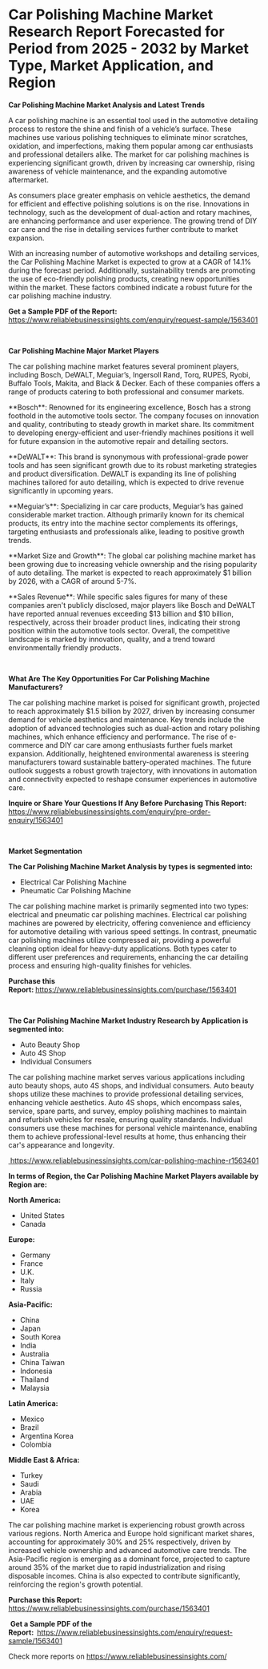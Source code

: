 <p><h1>Car Polishing Machine Market Research Report Forecasted for Period from 2025 -  2032 by Market Type, Market Application, and Region</h1></p><p><strong>Car Polishing Machine Market Analysis and Latest Trends</strong></p>
<p><p>A car polishing machine is an essential tool used in the automotive detailing process to restore the shine and finish of a vehicle’s surface. These machines use various polishing techniques to eliminate minor scratches, oxidation, and imperfections, making them popular among car enthusiasts and professional detailers alike. The market for car polishing machines is experiencing significant growth, driven by increasing car ownership, rising awareness of vehicle maintenance, and the expanding automotive aftermarket.</p><p>As consumers place greater emphasis on vehicle aesthetics, the demand for efficient and effective polishing solutions is on the rise. Innovations in technology, such as the development of dual-action and rotary machines, are enhancing performance and user experience. The growing trend of DIY car care and the rise in detailing services further contribute to market expansion.</p><p>With an increasing number of automotive workshops and detailing services, the Car Polishing Machine Market is expected to grow at a CAGR of 14.1% during the forecast period. Additionally, sustainability trends are promoting the use of eco-friendly polishing products, creating new opportunities within the market. These factors combined indicate a robust future for the car polishing machine industry.</p></p>
<p><strong>Get a Sample PDF of the Report:&nbsp;</strong> <a href="https://www.reliablebusinessinsights.com/enquiry/request-sample/1563401?utm_campaign=2633&utm_medium=2&utm_source=Github&utm_content=ia&utm_term=30032025&utm_id=car-polishing-machine">https://www.reliablebusinessinsights.com/enquiry/request-sample/1563401</a></p>
<p>&nbsp;</p>
<p><strong>Car Polishing Machine Major Market Players</strong></p>
<p><p>The car polishing machine market features several prominent players, including Bosch, DeWALT, Meguiar’s, Ingersoll Rand, Torq, RUPES, Ryobi, Buffalo Tools, Makita, and Black & Decker. Each of these companies offers a range of products catering to both professional and consumer markets.</p><p>**Bosch**: Renowned for its engineering excellence, Bosch has a strong foothold in the automotive tools sector. The company focuses on innovation and quality, contributing to steady growth in market share. Its commitment to developing energy-efficient and user-friendly machines positions it well for future expansion in the automotive repair and detailing sectors.</p><p>**DeWALT**: This brand is synonymous with professional-grade power tools and has seen significant growth due to its robust marketing strategies and product diversification. DeWALT is expanding its line of polishing machines tailored for auto detailing, which is expected to drive revenue significantly in upcoming years.</p><p>**Meguiar’s**: Specializing in car care products, Meguiar’s has gained considerable market traction. Although primarily known for its chemical products, its entry into the machine sector complements its offerings, targeting enthusiasts and professionals alike, leading to positive growth trends.</p><p>**Market Size and Growth**: The global car polishing machine market has been growing due to increasing vehicle ownership and the rising popularity of auto detailing. The market is expected to reach approximately $1 billion by 2026, with a CAGR of around 5-7%.</p><p>**Sales Revenue**: While specific sales figures for many of these companies aren't publicly disclosed, major players like Bosch and DeWALT have reported annual revenues exceeding $13 billion and $10 billion, respectively, across their broader product lines, indicating their strong position within the automotive tools sector. Overall, the competitive landscape is marked by innovation, quality, and a trend toward environmentally friendly products.</p></p>
<p>&nbsp;</p>
<p><strong>What Are The Key Opportunities For Car Polishing Machine Manufacturers?</strong></p>
<p><p>The car polishing machine market is poised for significant growth, projected to reach approximately $1.5 billion by 2027, driven by increasing consumer demand for vehicle aesthetics and maintenance. Key trends include the adoption of advanced technologies such as dual-action and rotary polishing machines, which enhance efficiency and performance. The rise of e-commerce and DIY car care among enthusiasts further fuels market expansion. Additionally, heightened environmental awareness is steering manufacturers toward sustainable battery-operated machines. The future outlook suggests a robust growth trajectory, with innovations in automation and connectivity expected to reshape consumer experiences in automotive care.</p></p>
<p><strong>Inquire or Share Your Questions If Any Before Purchasing This Report:</strong> <a href="https://www.reliablebusinessinsights.com/enquiry/pre-order-enquiry/1563401?utm_campaign=2633&utm_medium=2&utm_source=Github&utm_content=ia&utm_term=30032025&utm_id=car-polishing-machine">https://www.reliablebusinessinsights.com/enquiry/pre-order-enquiry/1563401</a></p>
<p>&nbsp;</p>
<p><strong>Market Segmentation</strong></p>
<p><strong>The Car Polishing Machine Market Analysis by types is segmented into:</strong></p>
<p><ul><li>Electrical Car Polishing Machine</li><li>Pneumatic Car Polishing Machine</li></ul></p>
<p><p>The car polishing machine market is primarily segmented into two types: electrical and pneumatic car polishing machines. Electrical car polishing machines are powered by electricity, offering convenience and efficiency for automotive detailing with various speed settings. In contrast, pneumatic car polishing machines utilize compressed air, providing a powerful cleaning option ideal for heavy-duty applications. Both types cater to different user preferences and requirements, enhancing the car detailing process and ensuring high-quality finishes for vehicles.</p></p>
<p><strong>Purchase this Report:&nbsp;</strong><a href="https://www.reliablebusinessinsights.com/purchase/1563401?utm_campaign=2633&utm_medium=2&utm_source=Github&utm_content=ia&utm_term=30032025&utm_id=car-polishing-machine">https://www.reliablebusinessinsights.com/purchase/1563401</a></p>
<p>&nbsp;</p>
<p><strong>The Car Polishing Machine Market Industry Research by Application is segmented into:</strong></p>
<p><ul><li>Auto Beauty Shop</li><li>Auto 4S Shop</li><li>Individual Consumers</li></ul></p>
<p><p>The car polishing machine market serves various applications including auto beauty shops, auto 4S shops, and individual consumers. Auto beauty shops utilize these machines to provide professional detailing services, enhancing vehicle aesthetics. Auto 4S shops, which encompass sales, service, spare parts, and survey, employ polishing machines to maintain and refurbish vehicles for resale, ensuring quality standards. Individual consumers use these machines for personal vehicle maintenance, enabling them to achieve professional-level results at home, thus enhancing their car's appearance and longevity.</p></p>
<p><a href="https://www.reliablebusinessinsights.com/car-polishing-machine-r1563401?utm_campaign=2633&utm_medium=2&utm_source=Github&utm_content=ia&utm_term=30032025&utm_id=car-polishing-machine">&nbsp;https://www.reliablebusinessinsights.com/car-polishing-machine-r1563401</a></p>
<p><strong>In terms of Region, the Car Polishing Machine Market Players available by Region are:</strong></p>
<p>
    <p> <strong> North America: </strong>
        <ul>
            <li>United States</li>
            <li>Canada</li>
        </ul>
        </p> 
    <p> <strong> Europe: </strong>
        <ul>
            <li>Germany</li>
            <li>France</li>
            <li>U.K.</li>
            <li>Italy</li>
            <li>Russia</li>
        </ul>
        </p> 
    <p> <strong> Asia-Pacific: </strong>
        <ul>
            <li>China</li>
            <li>Japan</li>
            <li>South Korea</li>
            <li>India</li>
            <li>Australia</li>
            <li>China Taiwan</li>
            <li>Indonesia</li>
            <li>Thailand</li>
            <li>Malaysia</li>
        </ul>
        </p> 
    <p> <strong> Latin America: </strong>
        <ul>
            <li>Mexico</li>
            <li>Brazil</li>
            <li>Argentina Korea</li>
            <li>Colombia</li>
        </ul>
        </p> 
    <p> <strong> Middle East & Africa: </strong>
        <ul>
            <li>Turkey</li>
            <li>Saudi</li>
            <li>Arabia</li>
            <li>UAE</li>
            <li>Korea</li>
        </ul>
    </p>
    </p>
<p><p>The car polishing machine market is experiencing robust growth across various regions. North America and Europe hold significant market shares, accounting for approximately 30% and 25% respectively, driven by increased vehicle ownership and advanced automotive care trends. The Asia-Pacific region is emerging as a dominant force, projected to capture around 35% of the market due to rapid industrialization and rising disposable incomes. China is also expected to contribute significantly, reinforcing the region's growth potential.</p></p>
<p><strong>Purchase this Report: </strong><a href="https://www.reliablebusinessinsights.com/purchase/1563401?utm_campaign=2633&utm_medium=2&utm_source=Github&utm_content=ia&utm_term=30032025&utm_id=car-polishing-machine">https://www.reliablebusinessinsights.com/purchase/1563401</a></p>
<p>&nbsp;<strong>Get a Sample PDF of the Report:&nbsp;&nbsp;</strong><a href="https://www.reliablebusinessinsights.com/enquiry/request-sample/1563401?utm_campaign=2633&utm_medium=2&utm_source=Github&utm_content=ia&utm_term=30032025&utm_id=car-polishing-machine">https://www.reliablebusinessinsights.com/enquiry/request-sample/1563401</a></p>
<p><strong></strong></p>
<p>Check more reports on <a href="https://www.reliablebusinessinsights.com/?utm_campaign=2633&utm_medium=2&utm_source=Github&utm_content=ia&utm_term=30032025&utm_id=car-polishing-machine">https://www.reliablebusinessinsights.com/</a></p>